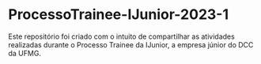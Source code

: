 # ProcessoTrainee-IJunior-2023-1

Este repositório foi criado com o intuito de compartilhar as atividades realizadas durante o Processo Trainee da IJunior, a empresa júnior do DCC da UFMG.
